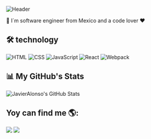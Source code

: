 ![Header](https://user-images.githubusercontent.com/60083810/115313973-e610ca80-a139-11eb-9603-927c0c9affd4.png)

📌 I´m software engineer from Mexico and a code lover ♥️

## 🛠 technology

![HTML](https://img.shields.io/badge/HTML-000?style=for-the-badge&logo=html5) ![CSS](https://img.shields.io/badge/CSS-000?style=for-the-badge&logo=css3&logoColor=1572B6) ![JavaScript](https://img.shields.io/badge/JavaScript-000?style=for-the-badge&logo=javascript) ![React](https://img.shields.io/badge/React-000?style=for-the-badge&logo=react) ![Webpack](https://img.shields.io/badge/Webpack-000?style=for-the-badge&logo=webpack) 

## 📊 My GitHub's Stats

![JavierAlonso's GitHub Stats](https://github-readme-stats.vercel.app/api?username=Javier-Alonso29)

## Yoy can find me 🌎:

[![](https://img.shields.io/badge/Email-000?style=for-the-badge&logo=gmail)](mailto:kAlonso835@gmail.com) [![](https://img.shields.io/badge/Twitter-000?style=for-the-badge&logo=twitter)](https://twitter.com/JavierAlonsoCal) 
